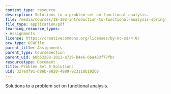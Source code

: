```yaml
---
content_type: resource
description: Solutions to a problem set on functional analysis.
file: /media/courses/18-102-introduction-to-functional-analysis-spring-2009/327edf91d8ebe8204989923118b19260_MIT18_102s09_sol_pset06.pdf
file_type: application/pdf
learning_resource_types:
- Assignments
license: https://creativecommons.org/licenses/by-nc-sa/4.0/
ocw_type: OCWFile
parent_title: Assignments
parent_type: CourseSection
parent_uid: 68b53288-1011-a729-b4e6-66a483f77fbc
resourcetype: Document
title: Problem Set 6 Solutions
uid: 327edf91-d8eb-e820-4989-923118b19260
---
```

Solutions to a problem set on functional analysis.